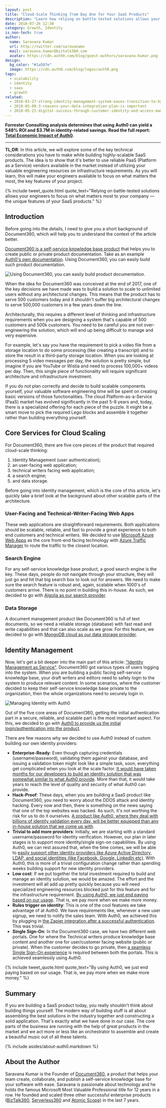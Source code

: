```yaml
---
layout: post
title: "Cloud-Scale Thinking from Day One for Your SaaS Products"
description: "Learn how relying on battle-tested solutions allows your engineers to focus on what matters most to your company — the unique features of your SaaS products."
date: 2018-07-26 12:30
category: Growth, Identity
is_non-tech: true
author:
  name: Saravana Kumar
  url: http://twitter.com/saravanamv
  mail: saravana.kumar@biztalk360.com
  avatar: https://cdn.auth0.com/blog/guest-authors/saravana-kumar.png
design:
  bg_color: "#1a587e"
  image: https://cdn.auth0.com/blog/logos/auth0.png
tags:
  - scalability
  - identity
  - saas
  - growth
related:
  - 2018-03-27-strong-identity-management-system-eases-transition-to-hybrid-cloud
  - 2018-03-09-3-reasons-your-data-integration-plan-is-important
  - 2018-05-21-digital-success-through-customer-identity-and-access-management
---
```


<div class="alert alert-info alert-icon">
  <i class="icon-budicon-500"></i>
  <strong>Forrester Consulting analysis determines that using Auth0 can yield a 548% ROI and $3.7M in identity-related savings. Read the full report: <a href="https://resources.auth0.com/forrester-tei-research-case-study/">Total Economic Impact of Auth0</a>.</strong>
</div>

---

**TL;DR**: In this article, we will explore some of the key technical considerations you have to make while building highly-scalable SaaS products. The idea is to show that it's better to use reliable PaaS (Platform as a Service) vendors available in the market instead of utilizing your valuable engineering resources on infrastructure requirements. As you will learn, this will make your engineers available to focus on what matters the most, the key features of your project.

{% include tweet_quote.html quote_text="Relying on battle-tested solutions allows your engineers to focus on what matters most to your company — the unique features of your SaaS products." %}

## Introduction

Before going into the details, I need to give you a short background of Document360, which will help you to understand the context of the article better.
 
[Document360 is a self-service knowledge base product](https://document360.io/) that helps you to create public or private product documentation. Take as an example [Auth0's own documentation](https://auth0.com/docs/getting-started). Using Document360, you can easily build such product documentation.

![Using Document360, you can easily build product documentation.](https://document360.io/wp-content/uploads/2018/02/document360_logo.png)
 
When the idea for Document360 was conceived at the end of 2017, one of the key decisions we have made was to build a solution to scale to unlimited users without any architectural changes. This means that the product has to serve 500 customers today and it shouldn't suffer big architectural changes to serve 500,000 customers in a few years down the line.
 
Architecturally, this requires a different level of thinking and infrastructure requirements when you are designing a system that's capable of 500 customers and 500k customers. You need to be careful you are not over-engineering the solution, which will end up being difficult to manage and very expensive.
 
For example, let's say you have the requirement to pick a video file from a storage location to do some processing (like creating a transcript) and to store the result in a third-party storage location. When you are looking at processing 5 video messages per day, the solution is pretty simple, but imagine if you are YouTube or Wistia and need to process 100,000+ videos per day. Then, this single piece of functionality will require significant architecture and infrastructure investment.
 
If you do not plan correctly and decide to build scalable components yourself, your valuable software engineering time will be spent on creating basic versions of those functionalities. The cloud Platform-as-a-Service (PaaS) market has evolved significantly in the past 5-8 years and, today, there is a specialized offering for each piece of the puzzle. It might be a smart move to pick the required Lego blocks and assemble it together rather than building everything yourself.

## Core Services for Cloud Scaling

For Document360, there are five core pieces of the product that required cloud-scale thinking:

1. Identity Management (user authentication);
2. an user-facing web application;
3. technical writers facing web application;
4. a search engine;
5. and data storage.

Before going into identity management, which is the core of this article, let's quickly take a brief look at the background about other scalable parts of the architecture.

### User-Facing and Technical-Writer-Facing Web Apps
 
These web applications are straightforward requirements. Both applications should be scalable, reliable, and fast to provide a great experience to both end customers and technical writers. We decided to use [Microsoft Azure Web Apps](https://azure.microsoft.com/en-gb/services/app-service/web/) as the core front-end facing technology with [Azure Traffic Manager](https://azure.microsoft.com/en-gb/services/traffic-manager/) to route the traffic to the closest location.

### Search Engine
 
For any self-service knowledge base product, a good search engine is the key. These days, people do not navigate through your structure, they will just go and hit that big search box to look out for answers. We need to make sure the search feature is robust and, again, scalable when 1000's of customers arrive. There is no point in building this in-house. As such, we decided to go with [Algolia as our search provider](https://www.algolia.com/).

### Data Storage
 
A document management product like Document360 is full of text documents, so we need a reliable storage (database) with fast read and write capabilities and that can also scale as we grow. For this feature, we decided to go with [MongoDB cloud as our data storage provider](https://www.mongodb.com/cloud).

## Identity Management

Now, let's get a bit deeper into the main part of this article: ["Identity Management as Service"](https://auth0.com/learn/cloud-identity-access-management/). Document360 got various types of users logging into the system. When you are building a public facing self-service knowledge base, your draft writers and editors need to safely login to the system to produce relevant content. In some scenarios, where the customer decided to keep their self-service knowledge base private to the organization, then the whole organizations need to securely login in.

![Managing Identity with Auth0](https://cdn.auth0.com/website/assets/pages/dashboard/img/p-dashboard-6fc11ba51b.png)

Out of the five core areas of Document360, getting the initial authentication part in a secure, reliable, and scalable part is the most important aspect. For this, we decided to go with [Auth0 to provide us the initial login/authentication into the product](https://auth0.com/).

There are few reasons why we decided to use Auth0 instead of custom building our own identity providers:

- **Enterprise-Ready**: Even though capturing credentials (username/password), validating them against your database, and issuing a validation token might look like a simple task, soon, everything get complicated when you look at the scale factor. [It would have taken months for our developers to build an identity solution that was somewhat similar to what Auth0 provide](https://auth0.com/b2c-customer-identity-management). More than that, it would take years to reach the level of quality and security of what Auth0 can provide.
- **Hack-Proof**: These days, when you are building a SaaS product like Document360, you need to worry about the DDOS attack and identity hacking. Every now and then, there is something on the news saying that one of the top websites was hacked. As such, it's not worthing the risk for us to do it ourselves. [A product like Auth0, where they deal with billions of identity validation every day, will be better equipped than any in-house solution that we come up with](https://auth0.com/security).
- **Trivial to add more providers**: Initially, we are starting with a standard username/password for identity verification. However, our plan in later stages is to support more identity/single sign-on capabilities. By using Auth0, we can rest assured that, when the time comes, we will be able to [easily support other identity providers like Azure Active Directory, LDAP, and social identities (like Facebook, Google, LinkedIn etc)](https://auth0.com/docs/identityproviders). With Auth0, this is more of a trivial configuration change rather than spending weeks building support for new identity providers.
- **Low cost**: If we put together the total investment required to build and manage an identity solution, we would be amazed. The effort and the investment will all add up pretty quickly because you will need specialized engineering resources blocked just for this feature and for the infrastructure requirement. [By using Auth0, we just end paying based on our usage](https://auth0.com/pricing). That is, we pay more when we make more money.
- **Rules trigger on identity**: This is one of the cool features we take advantage of at Auth0. We have requirements like, whenever a new user signup, we need to notify the sales team. With Auth0, we achieved this by plugging in [the Zapier integration after a successful authentication](https://auth0.com/rules/zapier-new-user). This was trivial.
- **Single Sign-On**: In the Document360 case, we have two different web portals. One for where the Technical writers produce knowledge base content and another one for user/customer facing website (public or private). When the customer decides to go private, then [a seamless Single Sign-On experience](https://auth0.com/docs/sso/current) is required between both the portals. This is achieved seamlessly using Auth0.

{% include tweet_quote.html quote_text="By using Auth0, we just end paying based on our usage. That is, we pay more when we make more money." %}

## Summary

If you are building a SaaS product today, you really shouldn't think about building things yourself. The modern way of building stuff is all about assembling the best solutions in the industry together and constructing a solid application. That's exactly what we have done in our case. The core parts of the business are running with the help of great products in the market and we act more or less like an orchestrator to assemble and create a beautiful music out of all these talents.

{% include asides/about-auth0.markdown %}

## About the Author

Saravana Kumar is the Founder of [Document360](https://document360.io/), a  product that helps your team create, collaborate, and publish a self-service knowledge base for your software with ease.  Saravana is passionate about technology and he holds the famous Microsoft Most Valuable Professional title for 12 years in a row. He founded and scaled three other successful enterprise products ([BizTalk360](https://www.biztalk360.com/), [Serverless360](https://www.serverless360.com/) and [Atomic Scope](https://www.atomicscope.com/)) in the last 7 years.